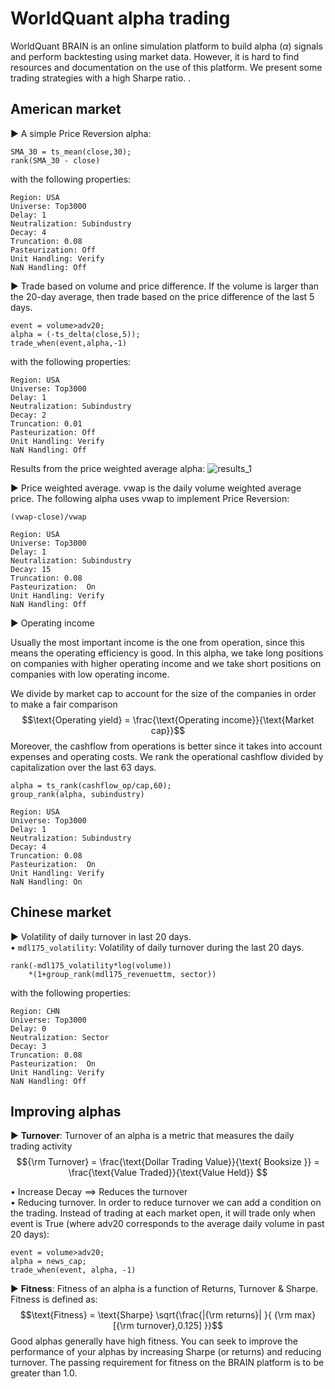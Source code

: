 # WorldQuant alpha trading

WorldQuant BRAIN is an online simulation platform to build alpha ($\alpha$) signals and perform backtesting using market data. However, it is hard to find resources and documentation on the use of this platform.
We present some trading strategies with a high Sharpe ratio.
.
## American market

▶ A simple Price Reversion alpha:

```
SMA_30 = ts_mean(close,30);
rank(SMA_30 - close)
```

with the following properties:
```
Region: USA 
Universe: Top3000
Delay: 1
Neutralization: Subindustry
Decay: 4
Truncation: 0.08
Pasteurization: Off
Unit Handling: Verify
NaN Handling: Off
```


▶ Trade based on volume and price difference. If the volume is larger than the 20-day average, then trade based on the price difference of the last 5 days. 

```
event = volume>adv20;
alpha = (-ts_delta(close,5));
trade_when(event,alpha,-1)
```
with the following properties:
```
Region: USA 
Universe: Top3000
Delay: 1
Neutralization: Subindustry
Decay: 2
Truncation: 0.01
Pasteurization: Off
Unit Handling: Verify
NaN Handling: Off
```

Results from the price weighted average alpha:
![results_1](https://github.com/alexisdpc/WorldQuant-alpha-trading/assets/124795834/a733fc99-f811-4c38-b5ab-de0166676607)

▶ Price weighted average. vwap is the daily volume weighted average price. The following alpha uses vwap to implement Price Reversion:
```
(vwap-close)/vwap
```
```
Region: USA 
Universe: Top3000
Delay: 1
Neutralization: Subindustry
Decay: 15
Truncation: 0.08
Pasteurization:  On
Unit Handling: Verify
NaN Handling: Off
```

▶  Operating income 

Usually the most important income is the one from operation, since this means the operating efficiency is good. In this alpha,  we take long positions on companies with higher operating income and we take short positions on companies with low operating income. 

We divide by market cap to account for the size of the companies in order to make a fair comparison
$$\text{Operating yield} = \frac{\text{Operating income}}{\text{Market cap}}$$
Moreover, the cashflow from operations is better since it takes into account expenses and operating costs. We rank the operational cashflow divided by capitalization over the last 63 days.
```
alpha = ts_rank(cashflow_op/cap,60);
group_rank(alpha, subindustry)
```
```
Region: USA 
Universe: Top3000
Delay: 1
Neutralization: Subindustry
Decay: 4
Truncation: 0.08
Pasteurization:  On
Unit Handling: Verify
NaN Handling: On
```

## Chinese market

▶  Volatility of daily turnover in last 20 days.\
• `mdl175_volatility`: Volatility of daily turnover during the last 20 days.

```
rank(-mdl175_volatility*log(volume))
    *(1+group_rank(mdl175_revenuettm, sector))
```
with the following properties:
```
Region: CHN 
Universe: Top3000
Delay: 0
Neutralization: Sector
Decay: 3
Truncation: 0.08
Pasteurization:  On
Unit Handling: Verify
NaN Handling: Off
```

## Improving alphas

▶  **Turnover**: Turnover of an alpha is a metric that measures the daily trading activity
$${\rm Turnover} = \frac{\text{Dollar Trading Value}}{\text{ Booksize }} = \frac{\text{Value Traded}}{\text{Value Held}} $$

• Increase Decay $\implies$ Reduces the turnover\
• Reducing turnover. In order to reduce turnover we can add a condition on the trading.
Instead of trading at each market open, it will trade only when event is True (where adv20
corresponds to the average daily volume in past 20 days):
```
event = volume>adv20;
alpha = news_cap;
trade_when(event, alpha, -1)
```

▶  **Fitness**: Fitness of an alpha is a function of Returns, Turnover \& Sharpe. Fitness is defined as:
$$\text{Fitness} = \text{Sharpe} \sqrt{\frac{|{\rm returns}|  }{ {\rm max}[{\rm turnover},0.125] }}$$
Good alphas generally have high fitness. You can seek to improve the performance of your alphas by increasing Sharpe (or returns) and reducing turnover. The passing requirement for fitness on the BRAIN platform is to be greater than 1.0.





